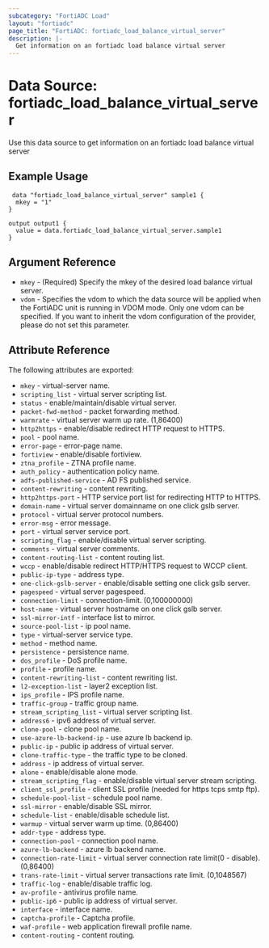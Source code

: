```yaml
---
subcategory: "FortiADC Load"
layout: "fortiadc"
page_title: "FortiADC: fortiadc_load_balance_virtual_server"
description: |-
  Get information on an fortiadc load balance virtual server
---
```


# Data Source: fortiadc_load_balance_virtual_server
Use this data source to get information on an fortiadc load balance virtual server

## Example Usage

```hcl
 data "fortiadc_load_balance_virtual_server" sample1 {
  mkey = "1"
}

output output1 {
  value = data.fortiadc_load_balance_virtual_server.sample1
}
```

## Argument Reference
* `mkey` - (Required) Specify the mkey of the desired  load balance virtual server.
* `vdom` - Specifies the vdom to which the data source will be applied when the FortiADC unit is running in VDOM mode. Only one vdom can be specified. If you want to inherit the vdom configuration of the provider, please do not set this parameter.


## Attribute Reference

The following attributes are exported:

* `mkey` - virtual-server name.
* `scripting_list` - virtual server scripting list. 
* `status` - enable/maintain/disable virtual server. 
* `packet-fwd-method` - packet forwarding method. 
* `warmrate` - virtual server warm up rate. (1,86400)
* `http2https` - enable/disable redirect HTTP request to HTTPS. 
* `pool` - pool name. 
* `error-page` - error-page name. 
* `fortiview` - enable/disable fortiview. 
* `ztna_profile` - ZTNA profile name. 
* `auth_policy` - authentication policy name. 
* `adfs-published-service` - AD FS published service. 
* `content-rewriting` - content rewriting. 
* `http2https-port` - HTTP service port list for redirecting HTTP to HTTPS. 
* `domain-name` - virtual server domainname on one click gslb server. 
* `protocol` - virtual server protocol numbers. 
* `error-msg` - error message. 
* `port` - virtual server service port. 
* `scripting_flag` - enable/disable virtual server scripting. 
* `comments` - virtual server comments. 
* `content-routing-list` - content routing list. 
* `wccp` - enable/disable redirect HTTP/HTTPS request to WCCP client. 
* `public-ip-type` - address type. 
* `one-click-gslb-server` - enable/disable setting one click gslb server. 
* `pagespeed` - virtual server pagespeed. 
* `connection-limit` - connection-limit. (0,100000000)
* `host-name` - virtual server hostname on one click gslb server. 
* `ssl-mirror-intf` - interface list to mirror. 
* `source-pool-list` - ip pool name. 
* `type` - virtual-server service type. 
* `method` - method name. 
* `persistence` - persistence name. 
* `dos_profile` - DoS profile name. 
* `profile` - profile name. 
* `content-rewriting-list` - content rewriting list. 
* `l2-exception-list` - layer2 exception list. 
* `ips_profile` - IPS profile name. 
* `traffic-group` - traffic group name. 
* `stream_scripting_list` - virtual server scripting list. 
* `address6` - ipv6 address of virtual server. 
* `clone-pool` - clone pool name. 
* `use-azure-lb-backend-ip` - use azure lb backend ip. 
* `public-ip` - public ip address of virtual server. 
* `clone-traffic-type` - the traffic type to be cloned. 
* `address` - ip address of virtual server. 
* `alone` - enable/disable alone mode. 
* `stream_scripting_flag` - enable/disable virtual server stream scripting. 
* `client_ssl_profile` - client SSL profile (needed for https tcps smtp ftp). 
* `schedule-pool-list` - schedule pool name. 
* `ssl-mirror` - enable/disable SSL mirror. 
* `schedule-list` - enable/disable schedule list. 
* `warmup` - virtual server warm up time. (0,86400)
* `addr-type` - address type. 
* `connection-pool` - connection pool name. 
* `azure-lb-backend` - azure lb backend name. 
* `connection-rate-limit` - virtual server connection rate limit(0 - disable). (0,86400)
* `trans-rate-limit` - virtual server transactions rate limit. (0,1048567)
* `traffic-log` - enable/disable traffic log. 
* `av-profile` - antivirus profile name. 
* `public-ip6` - public ip address of virtual server. 
* `interface` - interface name. 
* `captcha-profile` - Captcha profile. 
* `waf-profile` - web application firewall profile name. 
* `content-routing` - content routing. 

